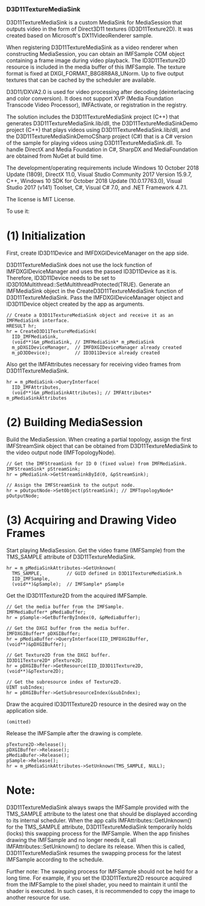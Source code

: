 ### D3D11TextureMediaSink
D3D11TextureMediaSink is a custom MediaSink for MediaSession that outputs video in the form of Direct3D11 textures (ID3D11Texture2D). It was created based on Microsoft's DX11VideoRenderer sample.

When registering D3D11TextureMediaSink as a video renderer when constructing MediaSession, you can obtain an IMFSample COM object containing a frame image during video playback. The ID3D11Texture2D resource is included in the media buffer of this IMFSample. The texture format is fixed at DXGI_FORMAT_B8G8R8A8_UNorm. Up to five output textures that can be cached by the scheduler are available.

D3D11/DXVA2.0 is used for video processing after decoding (deinterlacing and color conversion). It does not support XVP (Media Foundation Transcode Video Processor), IMFActivate, or registration in the registry.

The solution includes the D3D11TextureMediaSink project (C++) that generates D3D11TextureMediaSink.lib/dll, the D3D11TextureMediaSinkDemo project (C++) that plays videos using D3D11TextureMediaSink.lib/dll, and the D3D11TextureMediaSinkDemoCSharp project (C#) that is a C# version of the sample for playing videos using D3D11TextureMediaSink.dll. To handle DirectX and Media Foundation in C#, SharpDX and MediaFoundation are obtained from NuGet at build time.

The development/operating requirements include Windows 10 October 2018 Update (1809), DirectX 11.0, Visual Studio Community 2017 Version 15.9.7, C++, Windows 10 SDK for October 2018 Update (10.0.17763.0), Visual Studio 2017 (v141) Toolset, C#, Visual C# 7.0, and .NET Framework 4.7.1.

The license is MIT License.

To use it:
# (1) Initialization
First, create ID3D11Device and IMFDXGIDeviceManager on the app side.

D3D11TextureMediaSink does not use the lock function of IMFDXGIDeviceManager and uses the passed ID3D11Device as it is. Therefore, ID3D11Device needs to be set to ID3D10Multithread::SetMultithreadProtected(TRUE).
Generate an IMFMediaSink object in the CreateD3D11TextureMediaSink function of D3D11TextureMediaSink.
Pass the IMFDXGIDeviceManager object and ID3D11Device object created by the app as arguments.


```
// Create a D3D11TextureMediaSink object and receive it as an IMFMediaSink interface.
HRESULT hr;
hr = CreateD3D11TextureMediaSink(
  IID_IMFMediaSink,
  (void**)&m_pMediaSink, // IMFMediaSink* m_pMediaSink
  m_pDXGIDeviceManager,  // IMFDXGIDeviceManager already created
  m_pD3DDevice);         // ID3D11Device already created
```
Also get the IMFAttributes necessary for receiving video frames from D3D11TextureMediaSink.
```
hr = m_pMediaSink->QueryInterface(
  IID_IMFAttributes, 
  (void**)&m_pMediaSinkAttributes); // IMFAttributes* m_pMediaSinkAttributes
```
# (2) Building MediaSession
Build the MediaSession.
When creating a partial topology, assign the first IMFStreamSink object that can be obtained from D3D11TextureMediaSink to the video output node (IMFTopologyNode).
```
// Get the IMFStreamSink for ID 0 (fixed value) from IMFMediaSink.
IMFStreamSink* pStreamSink;
hr = pMediaSink->GetStreamSinkById(0, &pStreamSink);

// Assign the IMFStreamSink to the output node.
hr = pOutputNode->SetObject(pStreamSink); // IMFTopologyNode* pOutputNode;
```
# (3) Acquiring and Drawing Video Frames
Start playing MediaSession.
Get the video frame (IMFSample) from the TMS_SAMPLE attribute of D3D11TextureMediaSink.
```
hr = m_pMediaSinkAttributes->GetUnknown(
  TMS_SAMPLE,         // GUID defined in D3D11TextureMediaSink.h
  IID_IMFSample,
  (void**)&pSample);  // IMFSample* pSample
```
Get the ID3D11Texture2D from the acquired IMFSample.
```
// Get the media buffer from the IMFSample.
IMFMediaBuffer* pMediaBuffer;
hr = pSample->GetBufferByIndex(0, &pMediaBuffer);

// Get the DXGI buffer from the media buffer.
IMFDXGIBuffer* pDXGIBuffer;
hr = pMediaBuffer->QueryInterface(IID_IMFDXGIBuffer, (void**)&pDXGIBuffer);

// Get Texture2D from the DXGI buffer.
ID3D11Texture2D* pTexture2D;
hr = pDXGIBuffer->GetResource(IID_ID3D11Texture2D, (void**)&pTexture2D);

// Get the subresource index of Texture2D.
UINT subIndex;
hr = pDXGIBuffer->GetSubresourceIndex(&subIndex);
```
Draw the acquired ID3D11Texture2D resource in the desired way on the application side.

```
(omitted)
```
Release the IMFSample after the drawing is complete.
```
pTexture2D->Release();
pDXGIBuffer->Release();
pMediaBufer->Release();
pSample->Release();
hr = m_pMediaSinkAttributes->SetUnknown(TMS_SAMPLE, NULL);
```
# Note:
D3D11TextureMediaSink always swaps the IMFSample provided with the TMS_SAMPLE attribute to the latest one that should be displayed according to its internal scheduler.
When the app calls IMFAttributes::GetUnknown() for the TMS_SAMPLE attribute, D3D11TextureMediaSink temporarily holds (locks) this swapping process for the IMFSample.
When the app finishes drawing the IMFSample and no longer needs it, call IMFAttributes::SetUnknown() to declare its release. When this is called, D3D11TextureMediaSink resumes the swapping process for the latest IMFSample according to the schedule.

Further note:
The swapping process for IMFSample should not be held for a long time.
For example, if you set the ID3D11Texture2D resource acquired from the IMFSample to the pixel shader, you need to maintain it until the shader is executed. In such cases, it is recommended to copy the image to another resource for use.
